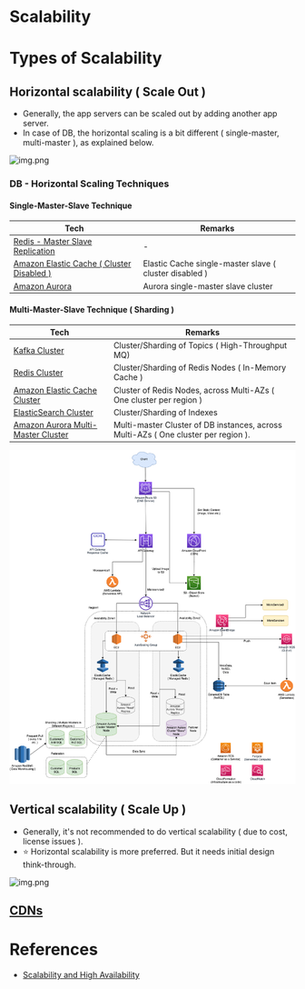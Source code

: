 
# Scalability

# Types of Scalability

## Horizontal scalability ( Scale Out )
- Generally, the app servers can be scaled out by adding another app server.
- In case of DB, the horizontal scaling is a bit different ( single-master, multi-master ), as explained below.

![img.png](https://dzone.com/storage/temp/5747694-picture1.png)

### DB - Horizontal Scaling Techniques

#### Single-Master-Slave Technique

| Tech                                                                                                       | Remarks                                                |
|------------------------------------------------------------------------------------------------------------|--------------------------------------------------------|
| [Redis - Master Slave Replication](../3_DatabaseComponents/In-Memory-Cache/Redis/RedisMasterSlaveReplication.md)                              | -                                                      |
| [Amazon Elastic Cache ( Cluster Disabled )](../../2_AWSComponents/6_DatabaseServices/AmazonElasticCache.md#redis-cluster-mode-disabled-vs-redis-cluster-mode-enabled) | Elastic Cache single-master slave ( cluster disabled ) |
| [Amazon Aurora](../../2_AWSComponents/6_DatabaseServices/AmazonRDSAurora)                                     | Aurora single-master slave cluster                     |

#### Multi-Master-Slave Technique ( Sharding )

| Tech                                                                                                                                                     | Remarks                                                                            |
|----------------------------------------------------------------------------------------------------------------------------------------------------------|------------------------------------------------------------------------------------|
| [Kafka Cluster](../4_MessageBrokers/Kafka.md)                                                                                                            | Cluster/Sharding of Topics ( High-Throughput MQ)                                   |                     
| [Redis Cluster](../3_DatabaseComponents/In-Memory-Cache/Redis/RedisCluster.md)                                                                           | Cluster/Sharding of Redis Nodes ( In-Memory Cache )                                |
| [Amazon Elastic Cache Cluster](../../2_AWSComponents/6_DatabaseServices/AmazonElasticCache.md#redis-cluster-mode-disabled-vs-redis-cluster-mode-enabled) | Cluster of Redis Nodes, across Multi-AZs ( One cluster per region )                |
| [ElasticSearch Cluster](../3_DatabaseComponents/Search-Engines/ElasticSearch/ElasticSearchCluster.md)                                                    | Cluster/Sharding of Indexes                                                        |
| [Amazon Aurora Multi-Master Cluster](../../2_AWSComponents/6_DatabaseServices/AmazonRDSAurora/Readme#aurora-multi-master-cluster)                           | Multi-master Cluster of DB instances, across Multi-AZs ( One cluster per region ). |

![img.png](../../2_AWSComponents/0_AWSDesigns/DesignScalableSystemWithRDMS/assets/DesignScalableSystemWithRelationalDBOnAWS.drawio.png)

## Vertical scalability ( Scale Up )
- Generally, it's not recommended to do vertical scalability ( due to cost, license issues ). 
- :star: Horizontal scalability is more preferred. But it needs initial design think-through.

![img.png](https://dzone.com/storage/temp/5747695-picture2.png)

## [CDNs](CDNs.md)

# References
- [Scalability and High Availability](https://dzone.com/refcardz/scalability)